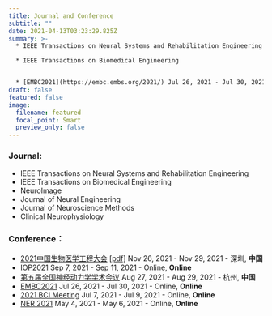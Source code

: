 ```yaml
---
title: Journal and Conference
subtitle: ""
date: 2021-04-13T03:23:29.825Z
summary: >-
  * IEEE Transactions on Neural Systems and Rehabilitation Engineering

  * IEEE Transactions on Biomedical Engineering


  * [EMBC2021](https://embc.embs.org/2021/) Jul 26, 2021 - Jul 30, 2021 - Guadalajara , **Mexico**
draft: false
featured: false
image:
  filename: featured
  focal_point: Smart
  preview_only: false
---
```

### **Journal:**

* IEEE Transactions on Neural Systems and Rehabilitation Engineering
* IEEE Transactions on Biomedical Engineering
* NeuroImage
* Journal of Neural Engineering
* Journal of Neuroscience Methods
* Clinical Neurophysiology

### **Conference：**

* [2021中国生物医学工程大会](https://www.csbmemeeting.org) [[pdf]](2021年CSBME大会征文通知.pdf) Nov 26, 2021 - Nov 29, 2021 - 深圳, **中国**
* [IOP2021](https://iop.societyconference.com/v2/) Sep 7, 2021 - Sep 11, 2021 - Online, **Online**
* [第五届全国神经动力学学术会议](https://mp.weixin.qq.com/s/Iw2AXMagc6x2zM2j3geTog) Aug 27, 2021 - Aug 29, 2021 - 杭州, **中国**
* [EMBC2021](https://embc.embs.org/2021/) Jul 26, 2021 - Jul 30, 2021 - Online, **Online**
* [2021 BCI Meeting](https://bcisociety.org/bci-meeting/) Jul 7, 2021 - Jul 9, 2021 - Online, **Online**
* [NER 2021](https://neuro.embs.org/2021/) May 4, 2021 - May 6, 2021 - Online, **Online**